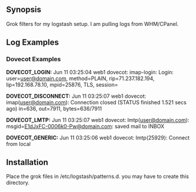 ## Synopsis

Grok filters for my logstash setup. I am pulling logs from WHM/CPanel.

## Log Examples

### Dovecot Examples
**DOVECOT_LOGIN:** Jun 11 03:25:04 web1 dovecot: imap-login: Login: user=<user@domain.com>, method=PLAIN, rip=71.237.182.194, lip=192.168.78.10, mpid=25876, TLS, session=<euPpGapR8M9H7bbC>

**DOVECOT_DISCONNECT:** Jun 11 03:25:07 web1 dovecot: imap(user@domain.com): Connection closed (STATUS finished 1.521 secs ago) in=636, out=7911, bytes=636/7911

**DOVECOT_LMTP:** Jun 11 03:25:07 web1 dovecot: lmtp(user@domain.com): msgid=<E1dJxFC-0006k0-Pw@domain.com>: saved mail to INBOX

**DOVECOT_GENERIC:** Jun 11 03:25:06 web1 dovecot: lmtp(25929): Connect from local


## Installation

Place the grok files in /etc/logstash/patterns.d. you may have to create this directory.